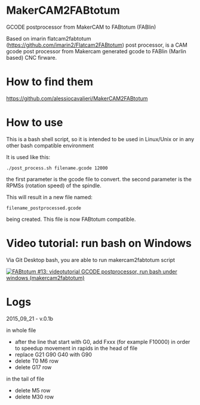 # MakerCAM2FABtotum
GCODE postprocessor from MakerCAM to FABtotum (FABlin)

Based on imarin flatcam2fabtotum (https://github.com/imarin2/Flatcam2FABtotum) post processor, is a CAM gcode post processor from Makercam generated gcode to FABlin (Marlin based) CNC firware.

# How to find them

https://github.com/alessiocavalieri/MakerCAM2FABtotum

# How to use

This is a bash shell script, so it is intended to be used in Linux/Unix or in any other bash compatible environment

It is used like this:

```
./post_process.sh filename.gcode 12000
```

the first parameter is the gcode file to convert. the second parameter is the RPMSs (rotation speed) of the spindle.

This will result in a new file named:

```
filename_postprocessed.gcode
```

being created. This file is now FABtotum compatible.

# Video tutorial: run bash on Windows

Via Git Desktop bash, you are able to run makercam2fabtotum script

[![FABtotum #13: videotutorial GCODE postprocessor, run bash under windows (makercam2fabtotum)](https://img.youtube.com/vi/qhC9xdRFaOA/0.jpg)](https://www.youtube.com/watch?v=qhC9xdRFaOA)

# Logs

2015_09_21 - v.0.1b

in whole file

* after the line that start with G0, add Fxxx (for example F10000) in order to speedup movement in rapids
in the head of file
* replace G21 G90 G40 with G90
* delete T0 M6 row
* delete G17 row

in the tail of file

* delete M5 row
* delete M30 row

